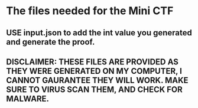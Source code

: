 # The files needed for the Mini CTF
## USE input.json to add the int value you generated and generate the proof.
## DISCLAIMER: THESE FILES ARE PROVIDED AS THEY WERE GENERATED ON MY COMPUTER, I CANNOT GAURANTEE THEY WILL WORK. MAKE SURE TO VIRUS SCAN THEM, AND CHECK FOR MALWARE. 

